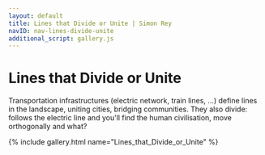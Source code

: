 ```yaml
---
layout: default
title: Lines that Divide or Unite | Simon Rey
navID: nav-lines-divide-unite
additional_script: gallery.js
---
```


# Lines that Divide or Unite

Transportation infrastructures (electric network, train lines, ...) define lines
in the landscape, uniting cities, bridging communities. They also divide: follows the 
electric line and you'll find the human civilisation, move orthogonally and what?

{% include gallery.html name="Lines_that_Divide_or_Unite" %}